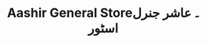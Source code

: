 ---
title: "Aashir General Store۔ عاشر جنرل اسٹور"
url: /karachi/aashir-general-store-shr-jnrl-sttwr/
shop: general
---